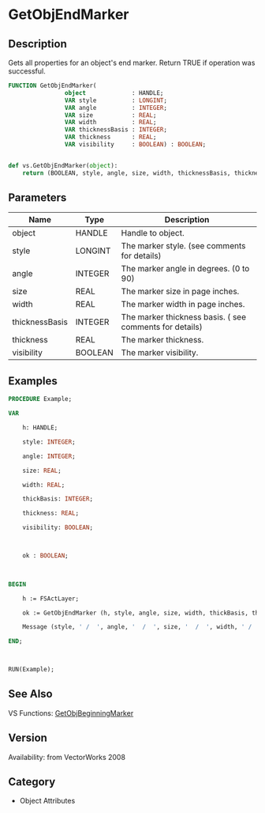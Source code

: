 # GetObjEndMarker

## Description
Gets all properties for an object's end marker. Return TRUE if operation was successful.

```pascal
FUNCTION GetObjEndMarker(
				object             : HANDLE;
				VAR style          : LONGINT;
				VAR angle          : INTEGER;
				VAR size           : REAL;
				VAR width          : REAL;
				VAR thicknessBasis : INTEGER;
				VAR thickness      : REAL;
				VAR visibility     : BOOLEAN) : BOOLEAN;
```

```python

def vs.GetObjEndMarker(object):
    return (BOOLEAN, style, angle, size, width, thicknessBasis, thickness, visibility)
```

## Parameters
|Name|Type|Description|
|---|---|---|
|object|HANDLE|Handle to object.|
|style|LONGINT|The marker style. (see comments for details)|
|angle|INTEGER|The marker angle in degrees. (0 to 90)|
|size|REAL|The marker size in page inches.|
|width|REAL|The marker width in page inches.|
|thicknessBasis|INTEGER|The marker thickness basis. ( see comments for details)|
|thickness|REAL|The marker thickness.|
|visibility|BOOLEAN|The marker visibility.|

## Examples
```pascal
PROCEDURE Example;

VAR

	h: HANDLE;

	style: INTEGER;

	angle: INTEGER;

	size: REAL;

	width: REAL;

	thickBasis: INTEGER;

	thickness: REAL;

	visibility: BOOLEAN;



	ok : BOOLEAN;

	

BEGIN

	h := FSActLayer;

	ok := GetObjEndMarker (h, style, angle, size, width, thickBasis, thickness, visibility);

	Message (style, ' /  ', angle, '  /  ', size, '  /  ', width, ' /  ', thickBasis, ' /  ', thickness, ' /  ', visibility);

END;



RUN(Example);


```

## See Also
VS Functions:
[GetObjBeginningMarker](GetObjBeginningMarker.md)

## Version
Availability: from VectorWorks 2008
## Category
* Object Attributes

